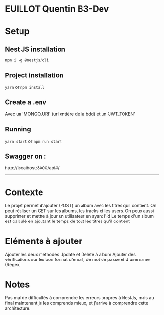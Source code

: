 # EUILLOT Quentin B3-Dev

# Setup

## Nest JS installation

`npm i -g @nestjs/cli`

## Project installation

`yarn` or `npm install`

## Create a .env
Avec un 'MONGO_URI' (url entière de la bdd)
et un 'JWT_TOKEN'

## Running

`yarn start` or `npm run start`

## Swagger on :
http://localhost:3000/api#/


___________________________
# Contexte

Le projet permet d'ajouter (POST) un album avec les titres quil contient.
On peut réaliser un GET sur les albums, les tracks et les users.
On peux aussi supprimer et mettre à jour un utilisateur en ayant l'id
Le temps d'un album est calculé en ajoutant le temps de tout les titres qu'il contient


# Eléments à ajouter

Ajouter les deux méthodes Update et Delete à album
Ajouter des vérifications sur les bon format d'email, de mot de passe et d'username (Regex)

# Notes

Pas mal de difficultés à comprendre les erreurs propres à NestJs,
mais au final maintenant je les comprends mieux, et j'arrive 
à comprendre cette architecture.